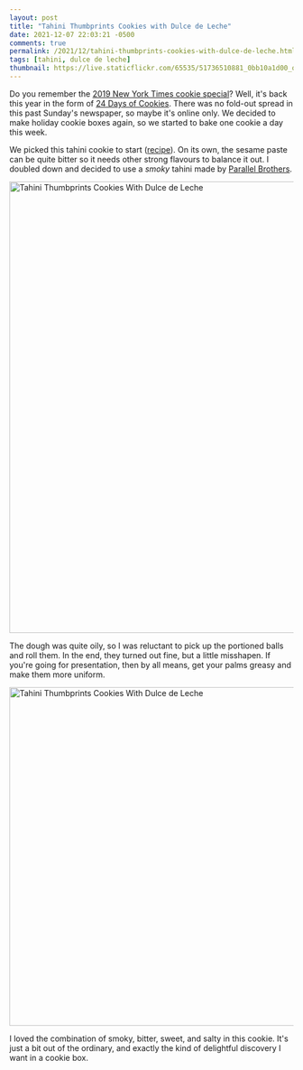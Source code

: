 ```yaml
---
layout: post
title: "Tahini Thumbprints Cookies with Dulce de Leche"
date: 2021-12-07 22:03:21 -0500
comments: true
permalink: /2021/12/tahini-thumbprints-cookies-with-dulce-de-leche.html
tags: [tahini, dulce de leche]
thumbnail: https://live.staticflickr.com/65535/51736510881_0bb10a1d00_q.jpg
---
```


Do you remember the [2019 New York Times cookie special](https://www.nytimes.com/interactive/2019/dining/christmas-cookies.html)? Well, it's back this year in the form of [24 Days of Cookies](https://www.nytimes.com/interactive/2021/11/30/dining/cookie-calendar.html). There was no fold-out spread in this past Sunday's newspaper,
so maybe it's online only. We decided to make holiday cookie boxes again, so
we started to bake one cookie a day this week.

We picked this tahini cookie to start ([recipe](https://cooking.nytimes.com/recipes/1022759-tahini-thumbprints-cookies-with-dulce-de-leche)). On its own, the sesame paste
can be quite bitter so it needs other strong flavours to balance it out. 
I doubled down and decided to use a _smoky_ tahini
made by [Parallel Brothers](https://parallelbrothers.com/).

<a data-flickr-embed="true" href="https://www.flickr.com/photos/gnuf/51736510881/in/dateposted/" title="Tahini Thumbprints Cookies With Dulce de Leche"><img src="https://live.staticflickr.com/65535/51736510881_0bb10a1d00_c.jpg" width="800" height="800" alt="Tahini Thumbprints Cookies With Dulce de Leche"></a><script async src="//embedr.flickr.com/assets/client-code.js" charset="utf-8"></script>

The dough was quite oily, so I was reluctant to pick up the portioned
balls and roll them. In the end, they turned out fine, but a little misshapen.
If you're going for presentation, then by all means, get your palms greasy
and make them more uniform.

<a data-flickr-embed="true" href="https://www.flickr.com/photos/gnuf/51735690692/in/photostream/" title="Tahini Thumbprints Cookies With Dulce de Leche"><img src="https://live.staticflickr.com/65535/51735690692_82b78cd137_c.jpg" width="800" height="600" alt="Tahini Thumbprints Cookies With Dulce de Leche"></a><script async src="//embedr.flickr.com/assets/client-code.js" charset="utf-8"></script>

I loved the combination of smoky, bitter, sweet, and salty in this cookie. It's 
just a bit out of the ordinary, and exactly the kind of delightful discovery
I want in a cookie box.
